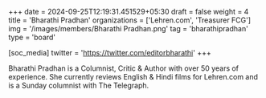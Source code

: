 +++
date = 2024-09-25T12:19:31.451529+05:30
draft = false
weight = 4
title = 'Bharathi Pradhan'
organizations = ['Lehren.com', 'Treasurer FCG']
img = '/images/members/Bharathi Pradhan.png'
tag = 'bharathipradhan'
type = 'board'

[soc_media]
twitter = 'https://twitter.com/editorbharathi'
+++

Bharathi Pradhan is a Columnist, Critic & Author with over 50 years of experience. She currently reviews English & Hindi films for Lehren.com and is a Sunday columnist with The Telegraph.
